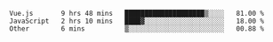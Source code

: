 <!--START_SECTION:waka-->

```text
Vue.js       9 hrs 48 mins   ████████████████████▒░░░░   81.00 %
JavaScript   2 hrs 10 mins   ████▓░░░░░░░░░░░░░░░░░░░░   18.00 %
Other        6 mins          ▒░░░░░░░░░░░░░░░░░░░░░░░░   00.88 %
```

<!--END_SECTION:waka-->

